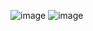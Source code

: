 ![image](https://user-images.githubusercontent.com/13592132/160667917-7ceff27b-58ce-4aa8-b37b-6b7ede913e87.png)
![image](https://user-images.githubusercontent.com/13592132/160668007-81aea258-bac0-4273-94fe-f0bbbc3bce44.png)

